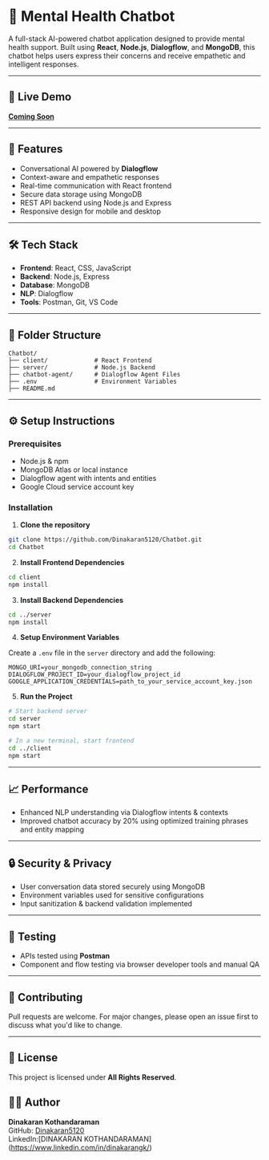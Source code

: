
# 🧠 Mental Health Chatbot

A full-stack AI-powered chatbot application designed to provide mental health support. Built using **React**, **Node.js**, **Dialogflow**, and **MongoDB**, 
this chatbot helps users express their concerns and receive empathetic and intelligent responses.

---

## 🔗 Live Demo

**[Coming Soon](#)**  

---

## 📌 Features

- Conversational AI powered by **Dialogflow**
- Context-aware and empathetic responses
- Real-time communication with React frontend
- Secure data storage using MongoDB
- REST API backend using Node.js and Express
- Responsive design for mobile and desktop

---

## 🛠️ Tech Stack

- **Frontend**: React, CSS, JavaScript
- **Backend**: Node.js, Express
- **Database**: MongoDB
- **NLP**: Dialogflow
- **Tools**: Postman, Git, VS Code

---

## 📂 Folder Structure

```
Chatbot/
├── client/             # React Frontend
├── server/             # Node.js Backend
├── chatbot-agent/      # Dialogflow Agent Files 
├── .env                # Environment Variables
├── README.md
```

---

## ⚙️ Setup Instructions

### Prerequisites

- Node.js & npm
- MongoDB Atlas or local instance
- Dialogflow agent with intents and entities
- Google Cloud service account key

### Installation

1. **Clone the repository**

```bash
git clone https://github.com/Dinakaran5120/Chatbot.git
cd Chatbot
```

2. **Install Frontend Dependencies**

```bash
cd client
npm install
```

3. **Install Backend Dependencies**

```bash
cd ../server
npm install
```

4. **Setup Environment Variables**

Create a `.env` file in the `server` directory and add the following:

```
MONGO_URI=your_mongodb_connection_string
DIALOGFLOW_PROJECT_ID=your_dialogflow_project_id
GOOGLE_APPLICATION_CREDENTIALS=path_to_your_service_account_key.json
```

5. **Run the Project**

```bash
# Start backend server
cd server
npm start

# In a new terminal, start frontend
cd ../client
npm start
```

---

## 📈 Performance

- Enhanced NLP understanding via Dialogflow intents & contexts
- Improved chatbot accuracy by 20% using optimized training phrases and entity mapping

---

## 🔒 Security & Privacy

- User conversation data stored securely using MongoDB
- Environment variables used for sensitive configurations
- Input sanitization & backend validation implemented

---

## 🧪 Testing

- APIs tested using **Postman**
- Component and flow testing via browser developer tools and manual QA

---

## 🤝 Contributing

Pull requests are welcome. For major changes, please open an issue first to discuss what you'd like to change.

---

## 📄 License

This project is licensed under **All Rights Reserved**.


## 🙋‍♂️ Author

**Dinakaran Kothandaraman**  
GitHub: [Dinakaran5120](https://github.com/Dinakaran5120)  
LinkedIn:[DINAKARAN KOTHANDARAMAN] (https://www.linkedin.com/in/dinakarangk/)
